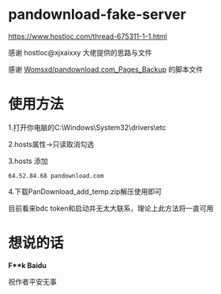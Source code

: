 # pandownload-fake-server
https://www.hostloc.com/thread-675311-1-1.html

感谢 hostloc@xjxaixxy 大佬提供的思路与文件

感谢 [Womsxd/pandownload.com_Pages_Backup](https://github.com/Womsxd/pandownload.com_Pages_Backup) 的脚本文件
# 使用方法
1.打开你电脑的C:\Windows\System32\drivers\etc

2.hosts属性->只读取消勾选

3.hosts 添加
```
64.52.84.68 pandownload.com
```

4.下载PanDownload_add_temp.zip解压使用即可

目前看来bdc token和启动并无太大联系，理论上此方法将一直可用
# 想说的话
**F\*\*k Baidu**

祝作者平安无事


